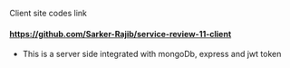 Client site codes link
#### https://github.com/Sarker-Rajib/service-review-11-client

* This is a server side integrated with mongoDb, express and jwt token
